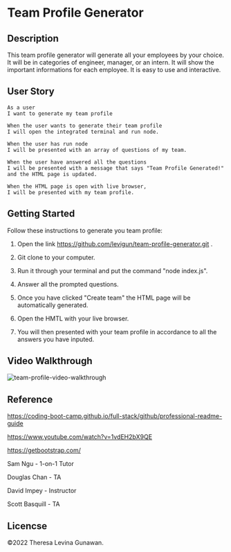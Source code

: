 # Team Profile Generator

## Description
This team profile generator will generate all your employees by your choice. It will be in categories of engineer, manager, or an intern. It will show the important informations for each employee. It is easy to use and interactive.

## User Story
```
As a user
I want to generate my team profile

When the user wants to generate their team profile
I will open the integrated terminal and run node.

When the user has run node
I will be presented with an array of questions of my team.

When the user have answered all the questions
I will be presented with a message that says "Team Profile Generated!" and the HTML page is updated.

When the HTML page is open with live browser,
I will be presented with my team profile.
```

## Getting Started 

Follow these instructions to generate you team profile:

1. Open the link https://github.com/levigun/team-profile-generator.git .

2. Git clone to your computer.

3. Run it through your terminal and put the command "node index.js".

4. Answer all the prompted questions.

5. Once you have clicked "Create team" the HTML page will be automatically generated.


6. Open the HMTL with your live browser.

7. You will then presented with your team profile in accordance to all the answers you have inputed.

## Video Walkthrough
![team-profile-video-walkthrough](./assets/team-profile-generator-walkthrough.gif)

## Reference

https://coding-boot-camp.github.io/full-stack/github/professional-readme-guide

https://www.youtube.com/watch?v=1vdEH2bX9QE

https://getbootstrap.com/

Sam Ngu - 1-on-1 Tutor

Douglas Chan - TA

David Impey - Instructor

Scott Basquill - TA

## Licencse

©2022 Theresa Levina Gunawan.


